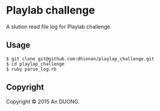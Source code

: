 # Playlab challenge

A slution read file log for Playlab challenge.

## Usage

```shell
$ git clone git@github.com:dhienan/playlap_challenge.git
$ cd playlap_challenge
$ ruby parse_log.rb
```

## Copyright

Copyright © 2015 An DUONG.